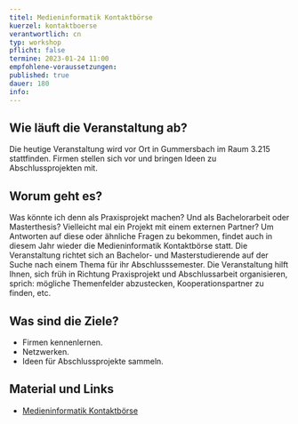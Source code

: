 ```yaml
---
titel: Medieninformatik Kontaktbörse
kuerzel: kontaktboerse
verantwortlich: cn
typ: workshop
pflicht: false
termine: 2023-01-24 11:00
empfohlene-voraussetzungen: 
published: true
dauer: 180
info: 
---
```



## Wie läuft die Veranstaltung ab?
Die heutige Veranstaltung wird vor Ort in Gummersbach im Raum 3.215 stattfinden. Firmen stellen sich vor und bringen Ideen zu Abschlussprojekten mit.

## Worum geht es?
Was könnte ich denn als Praxisprojekt machen? Und als Bachelorarbeit oder Masterthesis? Vielleicht mal ein Projekt mit einem externen Partner? Um Antworten auf diese oder ähnliche Fragen zu bekommen, findet auch in diesem Jahr wieder die Medieninformatik Kontaktbörse statt. Die Veranstaltung richtet sich an Bachelor- und Masterstudierende auf der Suche nach einem Thema für ihr Abschlusssemester. Die Veranstaltung hilft Ihnen, sich früh in Richtung Praxisprojekt und Abschlussarbeit organisieren, sprich: mögliche Themenfelder abzustecken, Kooperationspartner zu finden, etc.

## Was sind die Ziele?
- Firmen kennenlernen.
- Netzwerken.
- Ideen für Abschlussprojekte sammeln.

## Material und Links
* [Medieninformatik Kontaktbörse](https://www.medieninformatik.th-koeln.de/events/2023-01-24-kontaktboerse/)


